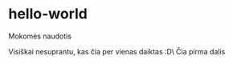 # hello-world
Mokomės naudotis

Visiškai nesuprantu, kas čia per vienas daiktas :D\\
Čia pirma dalis
